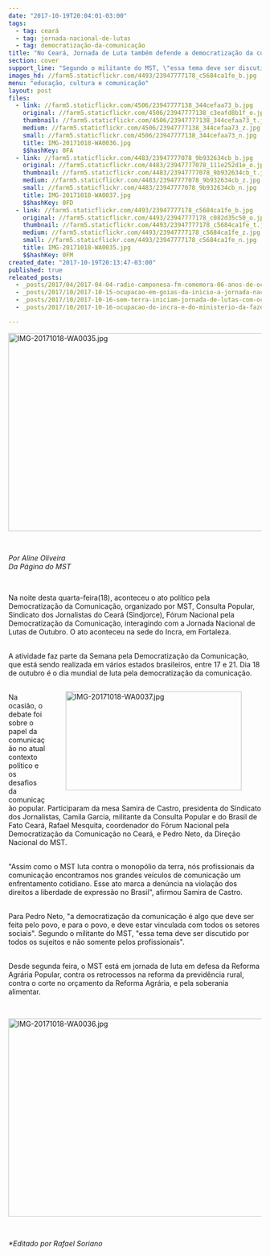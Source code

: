 ```yaml
---
date: "2017-10-19T20:04:01-03:00"
tags:
  - tag: ceará
  - tag: jornada-nacional-de-lutas
  - tag: democratização-da-comunicação
title: "No Ceará, Jornada de Luta também defende a democratização da comunicação"
section: cover
support_line: "Segundo o militante do MST, \"essa tema deve ser discutido por todos os sujeitos e não somente pelos profissionais\"."
images_hd: //farm5.staticflickr.com/4493/23947777178_c5684ca1fe_b.jpg
menu: "educação, cultura e comunicação"
layout: post
files:
  - link: //farm5.staticflickr.com/4506/23947777138_344cefaa73_b.jpg
    original: //farm5.staticflickr.com/4506/23947777138_c3eafd8b1f_o.jpg
    thumbnail: //farm5.staticflickr.com/4506/23947777138_344cefaa73_t.jpg
    medium: //farm5.staticflickr.com/4506/23947777138_344cefaa73_z.jpg
    small: //farm5.staticflickr.com/4506/23947777138_344cefaa73_n.jpg
    title: IMG-20171018-WA0036.jpg
    $$hashKey: 0FA
  - link: //farm5.staticflickr.com/4483/23947777078_9b932634cb_b.jpg
    original: //farm5.staticflickr.com/4483/23947777078_111e252d1e_o.jpg
    thumbnail: //farm5.staticflickr.com/4483/23947777078_9b932634cb_t.jpg
    medium: //farm5.staticflickr.com/4483/23947777078_9b932634cb_z.jpg
    small: //farm5.staticflickr.com/4483/23947777078_9b932634cb_n.jpg
    title: IMG-20171018-WA0037.jpg
    $$hashKey: 0FD
  - link: //farm5.staticflickr.com/4493/23947777178_c5684ca1fe_b.jpg
    original: //farm5.staticflickr.com/4493/23947777178_c082d35c50_o.jpg
    thumbnail: //farm5.staticflickr.com/4493/23947777178_c5684ca1fe_t.jpg
    medium: //farm5.staticflickr.com/4493/23947777178_c5684ca1fe_z.jpg
    small: //farm5.staticflickr.com/4493/23947777178_c5684ca1fe_n.jpg
    title: IMG-20171018-WA0035.jpg
    $$hashKey: 0FM
created_date: "2017-10-19T20:13:47-03:00"
published: true
releated_posts:
  - _posts/2017/04/2017-04-04-radio-camponesa-fm-comemora-06-anos-de-ocupacao-do-latifundio-do-ar.md
  - _posts/2017/10/2017-10-15-ocupacao-em-goias-da-inicio-a-jornada-nacional-em-defesa-da-reforma-agraria.md
  - _posts/2017/10/2017-10-16-sem-terra-iniciam-jornada-de-lutas-com-ocupacao-na-capital-e-no-interior-da-bahia.md
  - _posts/2017/10/2017-10-16-ocupacao-do-incra-e-do-ministerio-da-fazenda-inicia-jornada-de-lutas-em-alagoas.md

---
```

<p><img alt="IMG-20171018-WA0035.jpg" height="394" src="//farm5.staticflickr.com/4493/23947777178_c5684ca1fe_b.jpg" width="700" /></p>

<p>&nbsp;</p>

<p><em>Por Aline Oliveira<br />
Da P&aacute;gina do MST</em></p>

<p>&nbsp;</p>

<p>Na noite desta quarta-feira(18), aconteceu o ato pol&iacute;tico pela Democratiza&ccedil;&atilde;o da Comunica&ccedil;&atilde;o, organizado por&nbsp;MST, Consulta Popular, Sindicato dos Jornalistas do Cear&aacute; (Sindjorce), F&oacute;rum Nacional pela Democratiza&ccedil;&atilde;o da Comunica&ccedil;&atilde;o, interagindo com a Jornada Nacional de Lutas de Outubro. O&nbsp;ato aconteceu na sede do Incra, em Fortaleza.</p>

<p><br />
A atividade faz parte da Semana pela Democratiza&ccedil;&atilde;o da Comunica&ccedil;&atilde;o, que est&aacute; sendo realizada em v&aacute;rios estados brasileiros, entre 17 e 21. Dia 18 de outubro &eacute; o dia mundial de luta pela&nbsp;democratiza&ccedil;&atilde;o da comunica&ccedil;&atilde;o.</p>

<figure class="image" style="float:right"><img alt="IMG-20171018-WA0037.jpg" height="197" src="//farm5.staticflickr.com/4483/23947777078_9b932634cb_b.jpg" width="350" />
<figcaption></figcaption>
</figure>

<p><br />
Na ocasi&atilde;o, o debate foi sobre o papel da comunica&ccedil;&atilde;o no atual contexto pol&iacute;tico&nbsp;e os desafios da comunica&ccedil;&atilde;o popular. Participaram da mesa Samira de Castro, presidenta do Sindicato dos Jornalistas, Camila Garcia, militante da Consulta Popular e do Brasil de Fato Cear&aacute;, Rafael Mesquita, coordenador do F&oacute;rum Nacional pela Democratiza&ccedil;&atilde;o da Comunica&ccedil;&atilde;o no Cear&aacute;, e Pedro Neto, da Dire&ccedil;&atilde;o Nacional do MST.</p>

<p><br />
&quot;Assim como o MST luta contra o monop&oacute;lio da terra, n&oacute;s profissionais da comunica&ccedil;&atilde;o encontramos nos grandes ve&iacute;culos de comunica&ccedil;&atilde;o um enfrentamento cotidiano. Esse ato marca a den&uacute;ncia na viola&ccedil;&atilde;o dos direitos a liberdade de express&atilde;o no Brasil&quot;, afirmou Samira de Castro.</p>

<p><br />
Para Pedro Neto, &quot;a democratiza&ccedil;&atilde;o da comunica&ccedil;&atilde;o &eacute; algo que deve ser feita pelo povo, e para o povo, e deve estar vinculada com todos os setores sociais&quot;. Segundo o militante do MST, &quot;essa tema deve ser discutido por todos os sujeitos e n&atilde;o somente pelos profissionais&quot;.</p>

<p><br />
Desde segunda feira, o MST est&aacute; em jornada de luta em defesa da Reforma Agr&aacute;ria Popular, contra os retrocessos na reforma da previd&ecirc;ncia rural, contra o corte no or&ccedil;amento da Reforma Agr&aacute;ria, e pela soberania alimentar.</p>

<p>&nbsp;</p>

<p><img alt="IMG-20171018-WA0036.jpg" height="394" src="//farm5.staticflickr.com/4506/23947777138_344cefaa73_b.jpg" width="700" /></p>

<p>&nbsp;</p>

<p><em>*Editado por Rafael Soriano</em></p>
